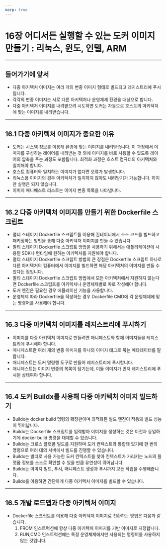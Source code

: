 ```yaml
---
marp: true
---
```



# 16장 어디서든 실행할 수 있는 도커 이미지 만들기 : 리눅스, 윈도, 인텔, ARM

---

## 들어가기에 앞서

* 다중 아키텍처 이미지는 여러 개의 변종 이미지 형태로 빌드되고 레지스트리에 푸시됩니다.
* 각각의 변종 이미지는 서로 다른 아키텍처나 운영체제 환경을 대상으로 합니다.
* 다중 아키텍처 이미지를 내려받으려 시도하면 도커는 자동으로 호스트의 아키텍처에 맞는 이미지를 내려받습니다.

---

## 16.1 다중 아키텍처 이미지가 중요한 이유

* 도커는 시스템 정보를 이용해 환경에 맞는 이미지를 내려받습니다. 이 과정에서 이미지를 구성하는 레이어를 내려받는 것 외에 이미지를 바로 사용할 수 있도록 레이어의 압축을 푸는 과정도 포함됩니다.
최적화 과정은 호스트 컴퓨터의 아키텍처와 일치해야 합니다.
* 호스트 컴퓨터와 일치하는 이미지가 없다면 오류가 발생합니다.
* 리눅스용 이미지의 경우 아키텍처가 일치하지 않아도 내려받기가 가능합니다. 하지만 실행은 되지 않습니다.
* 이미지 매니페스트 리스트는 이미지 변종 목록을 나타냅니다.

---

## 16.2 다중 아키텍처 이미지를 만들기 위한 Dockerfile 스크립트

* 멀티 스테이지 Dockerfile 스크립트를 이용해 컨테이너에서 소스 코드를 빌드하고 패키징하는 방법을 통해 다중 아키텍처 이미지를 만들 수 있습니다.
* 멀티 스테이지 Dockerfile 스크립트 방법을 사용하기 위해서는 애플리케이션에 사용된 SDK나 런타임에 원하는 아키텍처를 지원해야 합니다.
* 멀티 스테이지 Dockerfile 스크립트 방법의 큰 장점은 Dockerfile 스크립트 하나로 다른 아키텍처의 컴퓨터에서 이미지를 빌드하면 해당 아키텍처의 이미지를 만들 수 있다는 점입니다.
* 멀티 스테이지 Dockerfile 스크립트 방법에서 모든 아키텍처에서 지원하지 않는다면 Dockerfile 스크립트를 아키텍처나 운영체제별로 따로 작성해야 합니다.
* 도커 엔진은 필요한 경우 에뮬레이션 기능을 사용합니다.
* 운영체제 따라 Dockerfile을 작성하는 경우 Dockerfile CMD에 각 운영체제에 맞는 명령어를 사용해야 합니다.

---

## 16.3 다중 아키텍처 이미지를 레지스트리에 푸시하기

* 이미지를 다중 아키텍처 이미지로 만들려면 매니페스트와 함께 이미지들을 레지스트리에 푸시해야 합니다.
* 매니페스트란 여러 개의 변종 이미지를 하나의 이미지 태그로 묶는 메타데이터를 말합니다.
* 매니페스트는 도커 명령행 도구로 만들어 레지스트리에 푸시합니다.
* 매니페스트는 이미지 변종의 목록이 담기는데, 이들 이미지가 먼저 레지스트리에 푸시된 상태여야 합니다.

---

## 16.4 도커 Buildx를 사용해 다중 아키텍처 이미지 빌드하기

* Buildx는 docker build 명령의 확장판이며 최적화된 빌드 엔진이 적용돼 빌드 성능이 뛰어납니다.
* Buildx는 Dockerfile 스크립트를 입력받아 이미지를 생성하는 것은 이전과 동일하기에 docker build 명령을 대체할 수 있습니다.
* Buildx는 크로스 플랫폼 빌드를 지원하며 도커 컨텍스트와 통합돼 있기에 한 번의 명령으로 여러 대의 서버에서 빌드를 진행할 수 있습니다.
* Buildx는 빌더로 사용 가능한 도커 컨텍스트를 찾아 컨텍스트가 가리키는 노드의 플랫폼 정보를 스스로 확인할 수 있을 만큼 유연성이 뛰어납니다.
* Buildx는 이미지 빌드, 푸시, 매니페스트 생성과 푸시까지 모든 작업을 수행해줍니다.
* Buildx를 이용하면 간단하게 다중 아키텍처 이미지를 빌드할 수 있습니다.

---

## 16.5 개발 로드맵과 다중 아키텍처 이미지

* Dockerfile 스크립트를 이용해 다중 아키텍처 이미지로 전환하는 방법은 다음과 같습니다.  
  1. FROM 인스트럭션에 항상 다중 아키텍처 이미지를 기반 이미지로 지정합니다.
  2. RUN,CMD 인스트럭션에는 특정 운영체제에서만 사용되는 명령어를 사용하지 않는 것입니다.